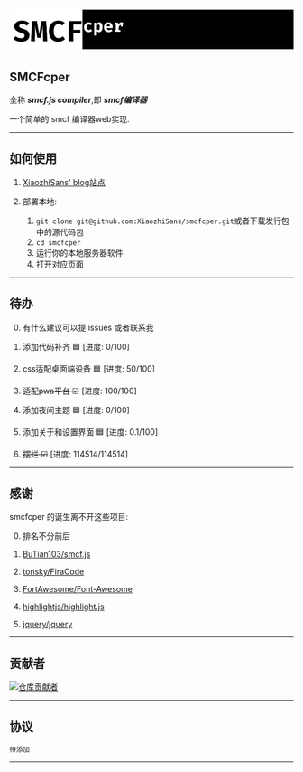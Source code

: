 #  ![smcfcpertab](assets/images/smcfcper.tab.png)

##  SMCFcper

全称 ***smcf.js compiler***,即 ***smcf编译器***

一个简单的 smcf 编译器web实现.

---

## 如何使用

1. [XiaozhiSans' blog站点](https://xiaozhisans.github.io/smcfcper/)

2. 部署本地:

   1. `git clone git@github.com:XiaozhiSans/smcfcper.git`或者下载发行包中的源代码包
   2. `cd smcfcper`
   3. 运行你的本地服务器软件
   4. 打开对应页面
   
---
## 待办


0. 有什么建议可以提 issues 或者联系我

1. 添加代码补齐 🟦 [进度: 0/100]
2. css适配桌面端设备 🟦 [进度: 50/100]
3. ~~适配pwa平台 ☑~~ [进度: 100/100]
4. 添加夜间主题 🟦 [进度: 0/100]
5. 添加关于和设置界面 🟦 [进度: 0.1/100]
6. ~~摆烂 ☑~~ [进度: 114514/114514]

---

## 感谢

smcfcper 的诞生离不开这些项目:

0. 排名不分前后

1. [BuTian103/smcf.js](https://github.com/BuTian103/smcf.js)
2. [tonsky/FiraCode](https://github.com/tonsky/FiraCode)
3. [FortAwesome/Font-Awesome](https://github.com/FortAwesome/Font-Awesome)
4. [highlightjs/highlight.js](https://github.com/highlightjs/highlight.js)
5. [jquery/jquery](https://github.com/jquery/jquery)

---

## 贡献者

[![仓库贡献者](https://contrib.rocks/image?repo=XiaozhiSans/smcfcper)](https://github.com/XiaozhiSans/smcfcper/graphs/contributors)

---

## 协议

`待添加`

---
